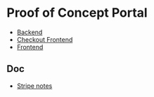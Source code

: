 # Proof of Concept Portal

* [Backend](https://code.electrolab.fr/fabrice/poc-portal-backend)
* [Checkout Frontend](https://code.electrolab.fr/fabrice/poc-portal-checkout-frontend)
* [Frontend](https://code.electrolab.fr/fabrice/poc-portal-frontend)

## Doc

* [Stripe notes](doc/stripe-notes.md)
